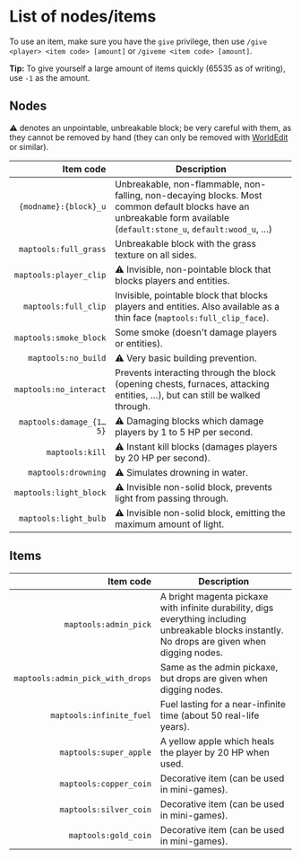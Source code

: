 # List of nodes/items

To use an item, make sure you have the `give` privilege, then use
`/give <player> <item code> [amount]` or `/giveme <item code> [amount]`.

**Tip:** To give yourself a large amount of items quickly (65535 as of writing),
use `-1` as the amount.

## Nodes

:warning: denotes an unpointable, unbreakable block; be very careful with them,
as they cannot be removed by hand (they can only be removed with
[WorldEdit](https://github.com/Uberi/Minetest-WorldEdit) or similar).

| Item code               | Description                                                                                                                                                            |
| ----------------------: | ---------------------------------------------------------------------------------------------------------------------------------------------------------------------- |
| `{modname}:{block}_u`    | Unbreakable, non-flammable, non-falling, non-decaying blocks. Most common default blocks have an unbreakable form available (`default:stone_u`, `default:wood_u`, …) |
| `maptools:full_grass`   | Unbreakable block with the grass texture on all sides.                                                                                                                 |
| `maptools:player_clip`  | :warning: Invisible, non-pointable block that blocks players and entities.                                                                                             |
| `maptools:full_clip`    | Invisible, pointable block that blocks players and entities. Also available as a thin face (`maptools:full_clip_face`).                                                |
| `maptools:smoke_block`  | Some smoke (doesn't damage players or entities).                                                                                                                       |
| `maptools:no_build`     | :warning: Very basic building prevention.                                                                                                                              |
| `maptools:no_interact`  | Prevents interacting through the block (opening chests, furnaces, attacking entities, …), but can still be walked through.                                             |
| `maptools:damage_{1…5}` | :warning: Damaging blocks which damage players by 1 to 5 HP per second.                                                                                                |
| `maptools:kill`         | :warning: Instant kill blocks (damages players by 20 HP per second).                                                                                                   |
| `maptools:drowning`     | :warning: Simulates drowning in water.                                         |
| `maptools:light_block`  | :warning: Invisible non-solid block, prevents light from passing through.                                                                                              |
| `maptools:light_bulb`   | :warning: Invisible non-solid block, emitting the maximum amount of light.                                                                                             |

## Items

| Item code                        | Description                                                                                                                                       |
| -------------------------------: | ------------------------------------------------------------------------------------------------------------------------------------------------- |
| `maptools:admin_pick`            | A bright magenta pickaxe with infinite durability, digs everything including unbreakable blocks instantly. No drops are given when digging nodes. |
| `maptools:admin_pick_with_drops` | Same as the admin pickaxe, but drops are given when digging nodes.                                                                                |
| `maptools:infinite_fuel`         | Fuel lasting for a near-infinite time (about 50 real-life years).                                                                                 |
| `maptools:super_apple`           | A yellow apple which heals the player by 20 HP when used.                                                                                         |
| `maptools:copper_coin`           | Decorative item (can be used in mini-games).                                                                                                      |
| `maptools:silver_coin`           | Decorative item (can be used in mini-games).                                                                                                      |
| `maptools:gold_coin`             | Decorative item (can be used in mini-games).                                                                                                      |
